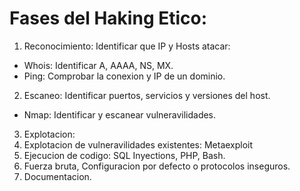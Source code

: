 # Fases del Haking Etico:

1. Reconocimiento: Identificar que IP y Hosts atacar:
  * Whois: Identificar A, AAAA, NS, MX.
  * Ping: Comprobar la conexion y IP de un dominio.
2. Escaneo: Identificar puertos, servicios y versiones del host.
  * Nmap: Identificar y escanear vulneravilidades.
3. Explotacion:
  1. Explotacion de vulneravilidades existentes: Metaexploit
  2. Ejecucion de codigo: SQL Inyections, PHP, Bash.
  3. Fuerza bruta, Configuracion por defecto o protocolos inseguros.
4. Documentacion.
